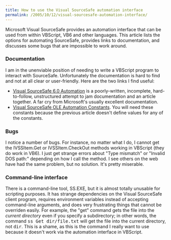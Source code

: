 ```yaml
---
title: How to use the Visual SourceSafe automation interface
permalink: /2005/10/12/visual-sourcesafe-automation-interface/
---
```

Microsoft Visual SourceSafe provides an automation interface that can be used from within VBScript, VB6 and other languages. This article lists the options for automating SourceSafe, provides links to documentation, and discusses some bugs that are impossible to work around.

### Documentation

I am in the unenviable position of needing to write a VBScript program to interact with SourceSafe. Unfortunately the documentation is hard to find and not at all clear or user-friendly. Here are the two links I find useful:

*   [Visual SourceSafe 6.0 Automation][1] is a poorly-written, incomplete, hard-to-follow, unstructured attempt to jam documentation and an article together. A far cry from Microsoft's usually excellent documentation.
*   [Visual SourceSafe OLE Automation Constants][2]. You will need these constants because the previous article doesn't define values for any of the constants.

### Bugs

I notice a number of bugs. For instance, no matter what I do, I cannot get the IVSSItem.Get or IVSSItem.CheckOut methods working in VBScript (they do work in VB6). I just get strange errors about "Type mismatch" or "Invalid DOS path:" depending on how I call the method. I see others on the web have had the same problem, but no solution. It's pretty miserable.

### Command-line interface

There is a command-line tool, SS.EXE, but it is almost totally unusable for scripting purposes. It has strange dependencies on the Visual SourceSafe client program, requires environment variables instead of accepting command-line arguments, and does very frustrating things that cannot be overriden easily. For example, the "get" command gets the file into the *current directory* even if you specify a subdirectory; in other words, the command <kbd>ss Get dir/file.txt</kbd> will get the file into the current directory, not <tt>dir</tt>. This is a shame, as this is the command I really want to use because it doesn't work via the automation interface in VBScript.

 [1]: http://msdn.microsoft.com/library/en-us/dnvss/html/vssauto.asp
 [2]: http://web.archive.org/web/20041122082635/http://msdn.microsoft.com/vstudio/previous/ssafe/using/articles/oleauto/
